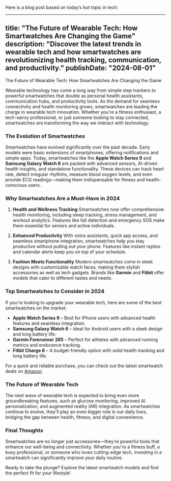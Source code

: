  Here is a blog post based on today’s hot topic in tech:

---
title: "The Future of Wearable Tech: How Smartwatches Are Changing the Game"
description: "Discover the latest trends in wearable tech and how smartwatches are revolutionizing health tracking, communication, and productivity."
publishDate: "2024-08-01"
---

The Future of Wearable Tech: How Smartwatches Are Changing the Game

Wearable technology has come a long way from simple step trackers to powerful smartwatches that double as personal health assistants, communication hubs, and productivity tools. As the demand for seamless connectivity and health monitoring grows, smartwatches are leading the charge in wearable tech innovation. Whether you're a fitness enthusiast, a tech-savvy professional, or just someone looking to stay connected, smartwatches are transforming the way we interact with technology.

### **The Evolution of Smartwatches**

Smartwatches have evolved significantly over the past decade. Early models were basic extensions of smartphones, offering notifications and simple apps. Today, smartwatches like the **Apple Watch Series 9** and **Samsung Galaxy Watch 6** are packed with advanced sensors, AI-driven health insights, and standalone functionality. These devices can track heart rate, detect irregular rhythms, measure blood oxygen levels, and even provide ECG readings—making them indispensable for fitness and health-conscious users.

### **Why Smartwatches Are a Must-Have in 2024**

1. **Health and Wellness Tracking**
   Smartwatches now offer comprehensive health monitoring, including sleep tracking, stress management, and workout analytics. Features like fall detection and emergency SOS make them essential for seniors and active individuals.

2. **Enhanced Productivity**
   With voice assistants, quick app access, and seamless smartphone integration, smartwatches help you stay productive without pulling out your phone. Features like instant replies and calendar alerts keep you on top of your schedule.

3. **Fashion Meets Functionality**
   Modern smartwatches come in sleek designs with customizable watch faces, making them stylish accessories as well as tech gadgets. Brands like **Garmin** and **Fitbit** offer models that cater to different tastes and needs.

### **Top Smartwatches to Consider in 2024**

If you're looking to upgrade your wearable tech, here are some of the best smartwatches on the market:

- **Apple Watch Series 9** – Best for iPhone users with advanced health features and seamless integration.
- **Samsung Galaxy Watch 6** – Ideal for Android users with a sleek design and long battery life.
- **Garmin Forerunner 265** – Perfect for athletes with advanced running metrics and endurance tracking.
- **Fitbit Charge 6** – A budget-friendly option with solid health tracking and long battery life.

For a quick and reliable purchase, you can check out the latest smartwatch deals on [Amazon](https://amzn.to/your-affiliate-link).

### **The Future of Wearable Tech**

The next wave of wearable tech is expected to bring even more groundbreaking features, such as glucose monitoring, improved AI personalization, and augmented reality (AR) integration. As smartwatches continue to evolve, they’ll play an even bigger role in our daily lives, bridging the gap between health, fitness, and digital convenience.

### **Final Thoughts**

Smartwatches are no longer just accessories—they’re powerful tools that enhance our well-being and connectivity. Whether you're a fitness buff, a busy professional, or someone who loves cutting-edge tech, investing in a smartwatch can significantly improve your daily routine.

Ready to take the plunge? Explore the latest smartwatch models and find the perfect fit for your lifestyle!